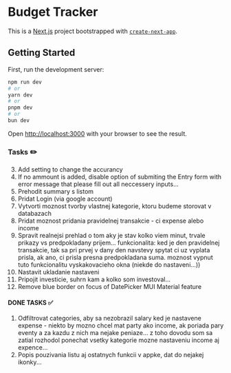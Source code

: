 # Budget Tracker


This is a [Next.js](https://nextjs.org) project bootstrapped with [`create-next-app`](https://nextjs.org/docs/app/api-reference/cli/create-next-app).

## Getting Started

First, run the development server:

```bash
npm run dev
# or
yarn dev
# or
pnpm dev
# or
bun dev
```

Open [http://localhost:3000](http://localhost:3000) with your browser to see the result.



### Tasks ✏️

3. Add setting to change the accurancy
4. If no ammount is added, disable option of submiting the Entry form with error message that please fill out all neccessery inputs...
5. Prehodit summary s listom
6. Pridat Login (via google account)
7. Vytvorti moznost tvorby vlastnej kategorie, ktoru budeme storovat v databazach
8. Pridat moznost pridania pravidelnej transakcie - ci expense alebo income
9. Spravit realnejsi prehlad o tom aky je stav kolko viem minut, trvale prikazy vs predpokladany prijem... funkcionalita: ked je den pravidelnej transakcie, tak sa pri prvej v dany den navstevy spytat ci uz vyplata prisla, ak ano, ci prisla presna predpokladana suma. moznost vypnut tuto funkcionalitu vyskakovacieho okna (niekde do nastaveni...))
10. Nastavit ukladanie nastaveni
11. Pripojit investicie, suhrn kam a kolko som investoval...
12. Remove blue border on focus of DatePicker MUI Material feature

#### DONE TASKS ✅
1. Odfiltrovat categories, aby sa nezobrazil salary ked je nastavene expense - niekto by mozno chcel mat party ako income, ak poriada pary eventy a za kazdu z nich ma nejake peniaze... z toho dovodu som sa zatial rozhodol ponechat vsetky kategorie mozne nastaveniu income aj expence...
2. Popis pouzivania listu aj ostatnych funkcii v appke, dat do nejakej ikonky...